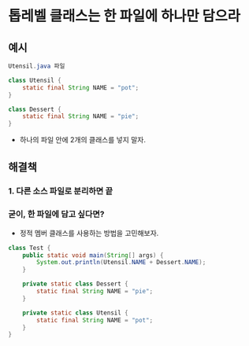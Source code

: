 # 톱레벨 클래스는 한 파일에 하나만 담으라

## 예시
```java
Utensil.java 파일

class Utensil {
	static final String NAME = "pot";
}

class Dessert {
	static final String NAME = "pie";
}
```
- 하나의 파일 안에 2개의 클래스를 넣지 말자. 

## 해결책
### 1. 다른 소스 파일로 분리하면 끝

### 굳이, 한 파일에 담고 싶다면?
- 정적 멤버 클래스를 사용하는 방법을 고민해보자.
``` java
class Test {
	public static void main(String[] args) {
		System.out.println(Utensil.NAME + Dessert.NAME);
	}

	private static class Dessert {
		static final String NAME = "pie";
	}

	private static class Utensil {
		static final String NAME = "pot";
	}
}
```
